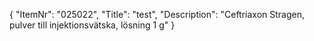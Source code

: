 {
  "ItemNr": "025022",
  "Title": "test",
  "Description": "Ceftriaxon Stragen, pulver till injektionsvätska, lösning 1 g"
}